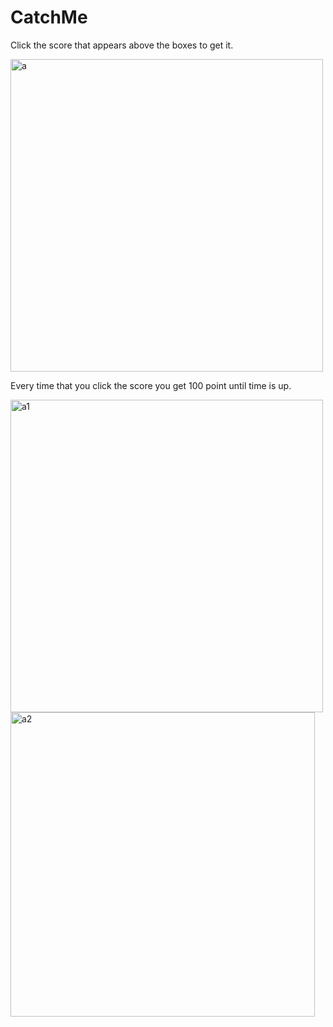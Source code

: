 # CatchMe
Click the score that appears above the boxes to get it.

<img width="500" alt="a" src="https://user-images.githubusercontent.com/75726319/168277241-d3ff9a25-1992-410d-905e-92265df41e8d.PNG">

Every time that you click the score you get 100 point until time is up.

<img width="500" alt="a1" src="https://user-images.githubusercontent.com/75726319/168277572-cc221774-5aa0-41bd-91dc-dc64d9828901.PNG">   <img width="487" alt="a2" src="https://user-images.githubusercontent.com/75726319/168277928-96ee7087-956f-449d-9857-3248c3ce8922.PNG">



